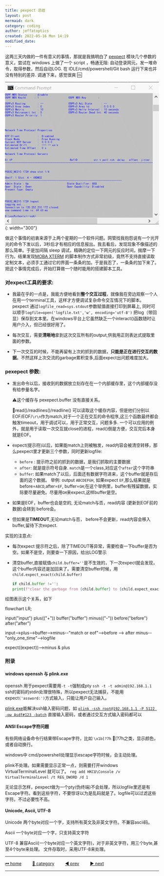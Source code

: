```yaml
---
title: pexpect 总结
layout: post
mermaid: dark
category: coding
author: jeffatoptics
created: 2022-05-16 Mon 14:19
modified_date:
---
```


这两三天内做的一件有意义的事情，那就是我搞明白了 [pexpect](https://pexpect.readthedocs.io/en/stable/) 模块几个参数的意义，尝试在 windows 上做了一个 script ，畅通无阻: 自动登录网元，发一堆命令，取得参数，然后自动LOG. 在 IDLE/cmd/powershell/Git bash 运行下来也并没有特别的差异. 调通下来，感觉很爽 🆒

![](../assets/20220516/script.gif){: width="300"}

做这个事情的初衷来源于上两个星期的一个软件问题。网管找我抱怨说有一个光开光的命令下发以后，3秒后才有相应的信息报出。我去看后，发现现象不像描述的那么简单。于是加间隔 sleep 调试，精确的定位一下网元的反应时间，揣摩一下行为。结果发现[MOBA XTERM](https://mobaxterm.mobatek.net) 的脚本制作方式非常初级，竟然不支持直接读取定制文本，必须手工通过它的界面一条条的加。于是我忍了，一条条的加下来了。 把这个事情完成后，开始打算做一个随时能用的搭建脚本工具。

### 对expect工具的要求:

- 我最在乎的一点是，我能方便地看到**整个交互过程**，就像我在旁边观察一个人在用一个terminal工具，这样才方便调试复杂命令交互情况下的脚本。pexpect 通过`logfile_read=sys.stdout`参数赋值直接打印到屏幕上, 同时可以顺手`logfile=open('logfile.txt','w', encoding='utf-8')` 把log（带回显）保存到文本里。在windows平台上它虽然缺乏一个interact()函数随时让用户介入，但已经很好用了。

- 每次交互，需要**清晰地**拿到这次交互所有的output,供我用正则表达式提取里面的参数。

- 下一次交互的时候，不能再留有上次的抓到的数据，**只能是正在进行交互的数据**。不然这样上次交流的garbage累积变多,后面expect出问题难度加大。

### pexepect 参数:

- 发出命令以后，接收到的数据放立刻存在在一个内部缓存里，这个内部缓存没有给参量名字。
    
    ⚠这个缓存与 pexepect.buffer 没有直接关系。

    📝read()/readlines()/readline() 可以读取这个缓存内容，但是他们分别以EOF/EOF/`\r\n`作为match,对于一个正在交互的命令程序,这三个函数最终都会触发timeout，用于调试可以，用于正常交互，问题多多. 一个可以应用的例外，就是用于读取一次交互就close的进程，read()倒是方便，交互完后本身就是EOF。

- expect(提示符)以后，如果能match上则被触发，read内容会被清空转移，那么pexpect里才更新三个参数，同时更新logfile: 
    - `before` : 提示符之前的抓到的数据，是我们抓取的主要数据 
    - `after`: 就是提示符号自身. `match`是一个class,对应这个`after`这个字符串
    - `buffer`: 如果match了以后，后面还有数据字符进来，这个buffer就是存后面的这个数据。 举例: output `ABCDEFGH`, 如果expect `EF`,那么结果就是before=`ABCD`,after=`EF`, buffer=`GH`;在这个举例里，buffer有残留数据，实际要尽量避免。尽量用`GH`来expect,这样buffer是空。
- 如果是EOF，buffer也会是空的, 无论match与否，read内容 (更新到EOF前的数据)会转到 before会。

- 但如果是**TIMEOUT**,无论match与否， before不会更新，read内容会移入buffer,留待下次expect.

实现的注意点:

- 每次expect 提示符之后，除了TIMEOUT等异常，需要检查一下buffer是否为空。如果不是空，则要查一下原因，给出LOG警示

- 清空buffer,直接赋值`child.buffer=''`是不生效的，下一次expect就会发现，这个buffer内容还是加回来了。需要清空buffer时候，用`child.expect_exact(child.buffer)`
    ```python
    if child.buffer !='':
    print(f"clear the garbage from {child.buffer} to {child.expect_exact(child.buffer)}")
    ```
绘图表示这个关系，如下

<div class='mermaid'>

flowchart LR;

input("input")
plus(("+"))
buffer("buffer")
minus(("-"))
before("before")
after("after")

input-->plus-->buffer-->minus--"match or eof"-->before --> after 
minus--"only_one_time"-->logfile

expect((expect))-->minus & plus
</div>

### 附录

#### windows openssh 与 plink.exe

openssh 用于pexpect需要用`-t -t`强制成pty
`ssh -t -t admin@192.168.1.1`
ssh的密码的stdin处理很特殊，所以pexpect无法捕获，不能用expect`('assword:')`方式输入，只能让用户自己输入。

[plink.exe](https://www.chiark.greenend.org.uk/~sgtatham/putty/latest.html)能解决ssh输入密码问题，如 [`plink -ssh root@192.168.1.1 -P 5122 -pw Asdf#123 -batch`](https://documentation.help/PuTTY/plink-usage.html) 直接输入密码，或者通过交互方式输入密码都可以

#### ANSI Escape字符问题

有些网络设备命令行结果带Escape字符，比如 `\x1b[?7h` [?7h之类，显示颜色，或者自动换行。

windows中 cmd/powershell处理显示escape字符时候，会主动处理。

plink不处理。如果需要显示正常一点，则需要打开windows VirtualTerminalLevel 就可以了。
`reg add HKCU\Console /v VirtualTerminalLevel /t REG_DWORD /d 1`

无论显示怎样，pexpect做为一个pty(伪终端)不会处理，所以logfile里还是有Escape字符。看到这些字符，不要惊讶以为是乱码就是了。logfile可以过滤这些字符。不过必要性不高。

#### Unicode, Ascii, UTF-8

Unicode 两个byte对应一个字，支持所有英文及非英文字符。不兼容ascii码。

Ascii 一个byte对应一个字，只支持英文字符

UTF-8 兼容Ascii(一个byte对应一个英文字符)，对于非英文字符，用三个byte,甚至4个byte来处理。
文件存取时，采用UTF-8来处理。



---

[⏮ home](../index.md) &nbsp; &nbsp; &nbsp; &nbsp; [🔀 category](../category.md) &nbsp; &nbsp; &nbsp; &nbsp; [◀️ prev](2022-05-14-pexpect-paramiko-asynchssh.md) &nbsp; &nbsp; &nbsp; &nbsp; [▶️ next]()

---
